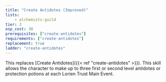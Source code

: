 ```yaml
---
title: "Create Antidotes (Improved)"
lists:
    - alchemists-guild
tier: 3
osp_cost: 30
prerequisites: ["create-antidotes"]
requirements: ["create-antidotes"]
replacement: true
ladder: "create-antidotes"
---
```

This replaces [Create Antidotes]({{< ref "create-antidotes" >}}). This skill allows the character to make up to three first or second level antidotes or protection potions at each Lorien Trust Main Event.
